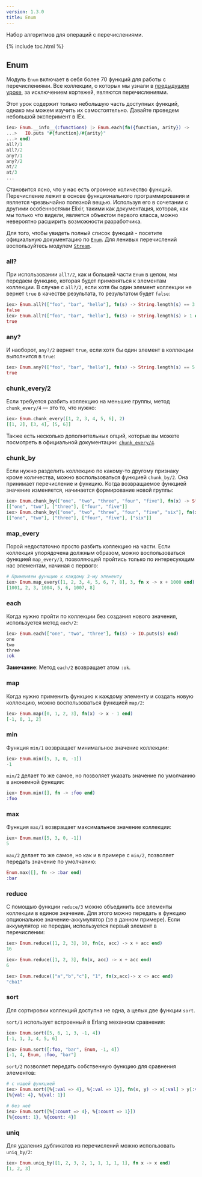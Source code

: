 ```yaml
---
version: 1.3.0
title: Enum
---
```


Набор алгоритмов для операций с перечислениями.

{% include toc.html %}

## Enum

Модуль `Enum` включает в себя более 70 функций для работы с перечислениями. Все коллекции, о которых мы узнали в [предыдущем уроке](../collections/), за исключением кортежей, являются перечислениями.

Этот урок содержит только небольшую часть доступных функций, однако мы можем изучить их самостоятельно.
Давайте проведем небольшой эксперимент в IEx.

```elixir
iex> Enum.__info__(:functions) |> Enum.each(fn({function, arity}) ->
...>   IO.puts "#{function}/#{arity}"
...> end)
all?/1
all?/2
any?/1
any?/2
at/2
at/3
...
```

Становится ясно, что у нас есть огромное количество функций.
Перечисление лежит в основе функционального программирования и является чрезвычайно полезной вещью.
Используя его в сочетании с другими особенностями Elixir, такими как документация, которая, как мы только что видели, является объектом первого класса, можно невероятно расширить возможности разработчика.


Для того, чтобы увидеть полный список функций - посетите официальную документацию по [`Enum`](https://hexdocs.pm/elixir/Enum.html). Для ленивых перечислений воспользуйтесь модулем [`Stream`](https://hexdocs.pm/elixir/Stream.html).

### all?

При использовании `all?/2`, как и большей части `Enum` в целом, мы передаем функцию, которая будет применяться к элементам коллекции. В случае с `all?/2`, если хотя бы один элемент коллекции не вернет `true` в качестве результата, то результатом будет `false`:

```elixir
iex> Enum.all?(["foo", "bar", "hello"], fn(s) -> String.length(s) == 3 end)
false
iex> Enum.all?(["foo", "bar", "hello"], fn(s) -> String.length(s) > 1 end)
true
```

### any?

И наоборот, `any?/2` вернет `true`, если хотя бы один элемент в коллекции выполнится в `true`:

```elixir
iex> Enum.any?(["foo", "bar", "hello"], fn(s) -> String.length(s) == 5 end)
true
```

### chunk_every/2

Если требуется разбить коллекцию на меньшие группы, метод `chunk_every/4` — это то, что нужно:

```elixir
iex> Enum.chunk_every([1, 2, 3, 4, 5, 6], 2)
[[1, 2], [3, 4], [5, 6]]
```

Также есть несколько дополнительных опций, которые вы можете посмотреть в официальной документации: [`chunk_every/4`](https://hexdocs.pm/elixir/Enum.html#chunk_every/4).

### chunk_by

Если нужно разделить коллекцию по какому-то другому признаку кроме количества, можно воспользоваться функцией `chunk_by/2`. Она принимает перечисление и функцию. Когда возвращаемое функцией значение изменяется, начинается формирование новой группы:

```elixir
iex> Enum.chunk_by(["one", "two", "three", "four", "five"], fn(x) -> String.length(x) end)
[["one", "two"], ["three"], ["four", "five"]]
iex> Enum.chunk_by(["one", "two", "three", "four", "five", "six"], fn(x) -> String.length(x) end)
[["one", "two"], ["three"], ["four", "five"], ["six"]]
```

### map_every

Порой недостаточно просто разбить коллекцию на части. Если коллекция упорядочена должным образом, можно воспользоваться функцией `map_every/3`, позволяющей пройтись только по интересующим нас элементам, начиная с первого:

```elixir
# Применяем функцию к каждому 3-му элементу
iex> Enum.map_every([1, 2, 3, 4, 5, 6, 7, 8], 3, fn x -> x + 1000 end)
[1001, 2, 3, 1004, 5, 6, 1007, 8]
```

### each

Когда нужно пройти по коллекции без создания нового значения, используется метод `each/2`:

```elixir
iex> Enum.each(["one", "two", "three"], fn(s) -> IO.puts(s) end)
one
two
three
:ok
```

__Замечание__: Метод `each/2` возвращает атом `:ok`.

### map

Когда нужно применить функцию к каждому элементу и создать новую коллекцию, можно воспользоваться функцией `map/2`:

```elixir
iex> Enum.map([0, 1, 2, 3], fn(x) -> x - 1 end)
[-1, 0, 1, 2]
```

### min

Функция `min/1` возвращает минимальное значение коллекции:

```elixir
iex> Enum.min([5, 3, 0, -1])
-1
```

`min/2` делает то же самое, но позволяет указать значение по умолчанию в анонимной функции:

```elixir
iex> Enum.min([], fn -> :foo end)
:foo
```

### max

Функция `max/1` возвращает максимальное значение коллекции:

```elixir
iex> Enum.max([5, 3, 0, -1])
5
```

`max/2` делает то же самое, но как и в примере с `min/2`, позволяет передать значение по умолчанию:

```elixir
Enum.max([], fn -> :bar end)
:bar
```

### reduce

С помощью функции `reduce/3` можно объединить все элементы коллекции в единое значение. Для этого можно передать в функцию опциональное значение-аккумулятор (`10` в данном примере). Если аккумулятор не передан, используется первый элемент в перечислении:

```elixir
iex> Enum.reduce([1, 2, 3], 10, fn(x, acc) -> x + acc end)
16

iex> Enum.reduce([1, 2, 3], fn(x, acc) -> x + acc end)
6

iex> Enum.reduce(["a","b","c"], "1", fn(x,acc)-> x <> acc end)
"cba1"
```

### sort

Для сортировки коллекций доступна не одна, а целых две функции `sort`.

`sort/1` использует встроенный в Erlang механизм сравнения:

```elixir
iex> Enum.sort([5, 6, 1, 3, -1, 4])
[-1, 1, 3, 4, 5, 6]

iex> Enum.sort([:foo, "bar", Enum, -1, 4])
[-1, 4, Enum, :foo, "bar"]
```

`sort/2` позволяет передать собственную функцию для сравнения элементов:

```elixir
# с нашей функцией
iex> Enum.sort([%{:val => 4}, %{:val => 1}], fn(x, y) -> x[:val] > y[:val] end)
[%{val: 4}, %{val: 1}]

# без неё
iex> Enum.sort([%{:count => 4}, %{:count => 1}])
[%{count: 1}, %{count: 4}]
```

### uniq

Для удаления дубликатов из перечислений можно использовать `uniq_by/2`:

```elixir
iex> Enum.uniq_by([1, 2, 3, 2, 1, 1, 1, 1, 1], fn x -> x end)
[1, 2, 3]
```
